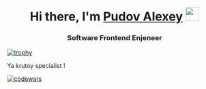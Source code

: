 <h1 align="center">Hi there, I'm <a href="https://daniilshat.ru/" target="_blank">Pudov Alexey</a> 
<img src="https://github.com/blackcater/blackcater/raw/main/images/Hi.gif" height="32"/></h1>
<h3 align="center">Software Frontend Enjeneer</h3>

[![trophy](https://github-profile-trophy.vercel.app/?username=PudovAlexey)](https://github.com/PudovAlexey/github-profile-trophy)

<p>Ya krutoy specialist !</p>

[![codewars](https://www.codewars.com/users/Alexej177/badges/large)](https://www.codewars.com/users/Alexej177)   